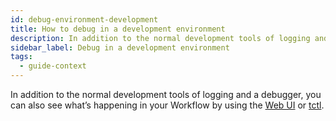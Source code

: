 ```yaml
---
id: debug-environment-development
title: How to debug in a development environment
description: In addition to the normal development tools of logging and a debugger, you can also see what’s happening in your Workflow by using the Web UI and tctl.
sidebar_label: Debug in a development environment
tags:
  - guide-context
---
```


In addition to the normal development tools of logging and a debugger, you can also see what’s happening in your Workflow by using the [Web UI](/web-ui) or [tctl](/tctl-v1).
